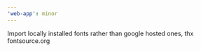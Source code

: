 ```yaml
---
'web-app': minor
---
```


Import locally installed fonts rather than google hosted ones, thx fontsource.org
